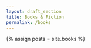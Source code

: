 ```yaml
---
layout: draft_section
title: Books & Fiction
permalink: /books
---
```

{% assign posts = site.books %}
